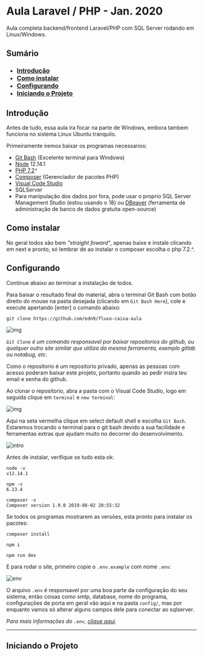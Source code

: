 # Aula Laravel / PHP - Jan. 2020
Aula completa backend/frontend Laravel/PHP com SQL Server rodando em Linux/Windows.

## Sumário

<h3>

- [Introdução](##Introdução)
- [Como instalar](##Como-instalar)
- [Configurando](##Configurando)
- [Iniciando o Projeto](##Iniciando-o-Projeto)
</h3>

## Introdução
Antes de tudo, essa aula ira focar na parte de Windows, embora tambem funciona no sistema Linux Ubuntu tranquilo.

Primeiramente iremos baixar os programas necessarios:

- <a href="https://gitforwindows.org/" target="blank">Git Bash</a> (Excelente terminal para Windows)
- <a href="https://nodejs.org/en/" target="blank">Node</a> 12.14.1
- <a href="https://windows.php.net/download#php-7.2" target="blank">PHP 7.2</a><i>^</i>
- <a href="https://getcomposer.org/" target="blank">Composer</a> (Gerenciador de pacotes PHP)
- <a href="https://code.visualstudio.com/" target="blank">Visual Code Studio</a>
- SQLServer
- Para manipulação dos dados por fora, pode usar o proprio SQL Server Management Studio (estou usando o 18) ou <a href="https://dbeaver.io/" target="blank">DBeaver</a> (ferramenta de administração de banco de dados gratuita open-source)


## Como instalar

No geral todos são bem *"straight foward"*, apenas baixe e instale clicando em next e pronto, só lembrar de ao instalar o composer escolha o php 7.2.^.

## Configurando

Continue abaixo ao terminar a instalação de todos.

Para baixar o resultado final do material, abra o terminal Git Bash com botão direito do mouse na pasta desejada (clicando em `Git Bash Here`), cole e execute apertando [enter] o comando abaixo:

`git clone https://github.com/edn9/fluxo-caixa-aula`

![img](https://i.imgur.com/NrHXArm.png)

*`Git Clone` é um comando responsavel por baixar repositorios do github, ou qualquer outro site similar que utiliza da mesma ferramenta, exemplo gitlab ou notabug, etc.*

Como o repositorio é um repositorio privado, apenas as pessoas com acesso poderam baixar este projeto, portanto quando ao pedir insira teu email e senha do github.

Ao clonar o repositorio, abra a pasta com o Visual Code Studio, logo em seguida clique em ``terminal`` e ``new terminal``:

![img](https://i.imgur.com/SJskwyt.png)

Aqui na seta vermelha clique em select default shell e escolha ``Git Bash``. Estaremos trocando o terminal para o git bash devido a sua facilidade e ferramentas extras que ajudam muito no decorrer do desenvolvimento.

![intro](https://i.imgur.com/woIoQVB.png)

Antes de instalar, verifique se tudo esta ok:

```
node -v
v12.14.1

npm -v
6.13.4

composer -v
Composer version 1.9.0 2019-08-02 20:55:32
```

Se todos os programas mostrarem as versões, esta pronto para instalar os pacotes:

`composer install`

`npm i`

`npm run dev`

E para rodar o site, primeiro copie o `.env.example` com nome `.env`:

![env](https://i.imgur.com/SZ1Syyr.png)

O arquivo ``.env`` é responsavel por uma boa parte da configuração do seu sistema, então coisas como smtp, database, nome do programa, configurações de porta em geral vão aqui e na pasta ``config/``, mas por enquanto vamos só alterar alguns campos dele para conectar ao sqlserver.

*Para mais informações do ``.env``, <a href="https://laravel.com/docs/6.x/configuration" target="blank">clique aqui</a>.*

---

## Iniciando o Projeto
